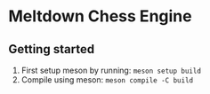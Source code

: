 # Meltdown Chess Engine

## Getting started

1. First setup meson by running: `meson setup build`
2. Compile using meson: `meson compile -C build`
